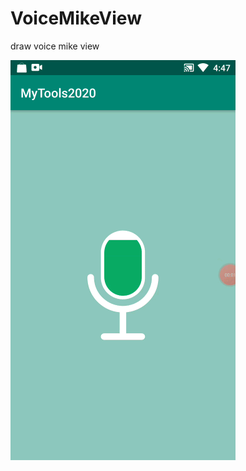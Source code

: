 # VoiceMikeView
draw voice mike view


![image](https://github.com/loberty/VoiceMikeView/blob/master/Video_20200529_045129_301.gif)
